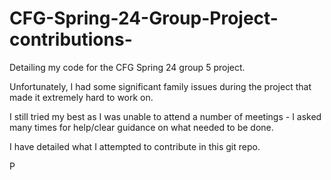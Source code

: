 # CFG-Spring-24-Group-Project-contributions-

Detailing my code for the CFG Spring 24 group 5 project. 

Unfortunately, I had some significant family issues during the project that made it extremely hard to work on.

I still tried my best as I was unable to attend a number of meetings - I asked many times for help/clear guidance on what needed to be done. 

I have detailed what I attempted to contribute in this git repo. 

P
